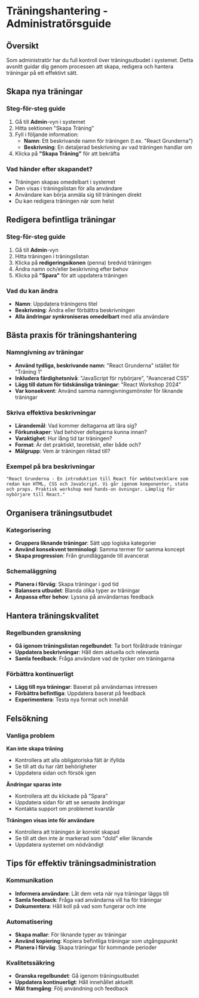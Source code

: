 # Träningshantering - Administratörsguide

## Översikt

Som administratör har du full kontroll över träningsutbudet i systemet. Detta avsnitt guidar dig genom processen att skapa, redigera och hantera träningar på ett effektivt sätt.

## Skapa nya träningar

### Steg-för-steg guide
1. Gå till **Admin**-vyn i systemet
2. Hitta sektionen "Skapa Träning"
3. Fyll i följande information:
   - **Namn**: Ett beskrivande namn för träningen (t.ex. "React Grunderna")
   - **Beskrivning**: En detaljerad beskrivning av vad träningen handlar om
4. Klicka på **"Skapa Träning"** för att bekräfta

### Vad händer efter skapandet?
- Träningen skapas omedelbart i systemet
- Den visas i träningslistan för alla användare
- Användare kan börja anmäla sig till träningen direkt
- Du kan redigera träningen när som helst

## Redigera befintliga träningar

### Steg-för-steg guide
1. Gå till **Admin**-vyn
2. Hitta träningen i träningslistan
3. Klicka på **redigeringsikonen** (penna) bredvid träningen
4. Ändra namn och/eller beskrivning efter behov
5. Klicka på **"Spara"** för att uppdatera träningen

### Vad du kan ändra
- **Namn**: Uppdatera träningens titel
- **Beskrivning**: Ändra eller förbättra beskrivningen
- **Alla ändringar synkroniseras omedelbart** med alla användare

## Bästa praxis för träningshantering

### Namngivning av träningar
- **Använd tydliga, beskrivande namn**: "React Grunderna" istället för "Träning 1"
- **Inkludera färdighetsnivå**: "JavaScript för nybörjare", "Avancerad CSS"
- **Lägg till datum för tidskänsliga träningar**: "React Workshop 2024"
- **Var konsekvent**: Använd samma namngivningsmönster för liknande träningar

### Skriva effektiva beskrivningar
- **Lärandemål**: Vad kommer deltagarna att lära sig?
- **Förkunskaper**: Vad behöver deltagarna kunna innan?
- **Varaktighet**: Hur lång tid tar träningen?
- **Format**: Är det praktiskt, teoretiskt, eller både och?
- **Målgrupp**: Vem är träningen riktad till?

### Exempel på bra beskrivningar
```
"React Grunderna - En introduktion till React för webbutvecklare som redan kan HTML, CSS och JavaScript. Vi går igenom komponenter, state och props. Praktisk workshop med hands-on övningar. Lämplig för nybörjare till React."
```

## Organisera träningsutbudet

### Kategorisering
- **Gruppera liknande träningar**: Sätt upp logiska kategorier
- **Använd konsekvent terminologi**: Samma termer för samma koncept
- **Skapa progression**: Från grundläggande till avancerat

### Schemaläggning
- **Planera i förväg**: Skapa träningar i god tid
- **Balansera utbudet**: Blanda olika typer av träningar
- **Anpassa efter behov**: Lyssna på användarnas feedback

## Hantera träningskvalitet

### Regelbunden granskning
- **Gå igenom träningslistan regelbundet**: Ta bort föråldrade träningar
- **Uppdatera beskrivningar**: Håll dem aktuella och relevanta
- **Samla feedback**: Fråga användare vad de tycker om träningarna

### Förbättra kontinuerligt
- **Lägg till nya träningar**: Baserat på användarnas intressen
- **Förbättra befintliga**: Uppdatera baserat på feedback
- **Experimentera**: Testa nya format och innehåll

## Felsökning

### Vanliga problem
**Kan inte skapa träning**
- Kontrollera att alla obligatoriska fält är ifyllda
- Se till att du har rätt behörigheter
- Uppdatera sidan och försök igen

**Ändringar sparas inte**
- Kontrollera att du klickade på "Spara"
- Uppdatera sidan för att se senaste ändringar
- Kontakta support om problemet kvarstår

**Träningen visas inte för användare**
- Kontrollera att träningen är korrekt skapad
- Se till att den inte är markerad som "dold" eller liknande
- Uppdatera systemet om nödvändigt

## Tips för effektiv träningsadministration

### Kommunikation
- **Informera användare**: Låt dem veta när nya träningar läggs till
- **Samla feedback**: Fråga vad användarna vill ha för träningar
- **Dokumentera**: Håll koll på vad som fungerar och inte

### Automatisering
- **Skapa mallar**: För liknande typer av träningar
- **Använd kopiering**: Kopiera befintliga träningar som utgångspunkt
- **Planera i förväg**: Skapa träningar för kommande perioder

### Kvalitetssäkring
- **Granska regelbundet**: Gå igenom träningsutbudet
- **Uppdatera kontinuerligt**: Håll innehållet aktuellt
- **Mät framgång**: Följ användning och feedback
